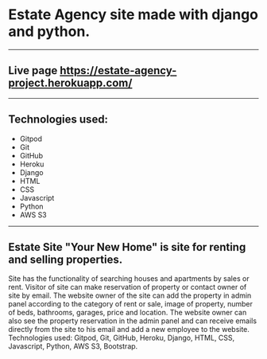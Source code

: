 # Estate Agency site made with django and python.

---

## Live page https://estate-agency-project.herokuapp.com/ 

---

## Technologies used: 
* Gitpod
* Git
* GitHub
* Heroku
* Django
* HTML
* CSS
* Javascript 
* Python 
* AWS S3

---

## Estate Site "Your New Home" is site for renting and selling properties.
Site has the functionality of searching houses and apartments by sales or rent.
Visitor of site can make reservation of property or contact owner of site by email.
The website owner of the site can add the property in admin panel according to the category of rent or sale, image of property, number of beds, bathrooms, garages, price and location.
The website owner can also see the property reservation
in the admin panel and can receive emails directly from the site to his email and add a new employee to the website.
Technologies used: Gitpod, Git, GitHub, Heroku, Django, HTML, CSS, Javascript, Python, AWS S3, Bootstrap.
